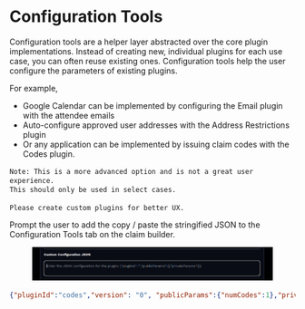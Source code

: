 # Configuration Tools

Configuration tools are a helper layer abstracted over the core plugin implementations. Instead of creating new, individual plugins for each use case, you can often reuse existing ones. Configuration tools help the user configure the parameters of existing plugins.

For example,&#x20;

* Google Calendar can be implemented by configuring the Email plugin with the attendee emails
* Auto-configure approved user addresses with the Address Restrictions plugin
* Or any application can be implemented by issuing claim codes with the Codes plugin.

```
Note: This is a more advanced option and is not a great user experience. 
This should only be used in select cases.

Please create custom plugins for better UX.
```

Prompt the user to add the copy / paste the stringified JSON to the Configuration Tools tab on the claim builder.

<figure><img src="../../../.gitbook/assets/image (214).png" alt=""><figcaption></figcaption></figure>

```json
{"pluginId":"codes","version": "0", "publicParams":{"numCodes":1},"privateParams":{"codes":["code123"]}}
```
